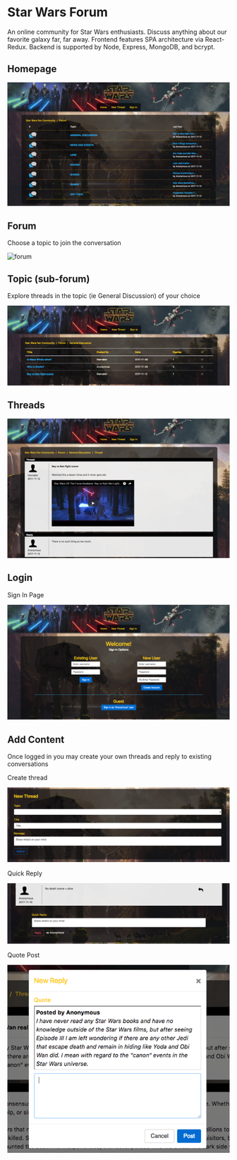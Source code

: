 # Star Wars Forum

An online community for Star Wars enthusiasts. Discuss anything about our favorite galaxy far, far away. Frontend features SPA architecture via React-Redux. Backend is supported by Node, Express, MongoDB, and bcrypt.

## Homepage

![home](https://github.com/bstiles13/Forum/blob/master/src/assets/screenshots/screenshot_homepage.png)

## Forum

Choose a topic to join the conversation

![forum](https://github.com/bstiles13/Forum/blob/master/src/assets/screenshots/screenshot_forum.png)

## Topic (sub-forum)

Explore threads in the topic (ie General Discussion) of your choice

![topic](https://github.com/bstiles13/Forum/blob/master/src/assets/screenshots/screenshot_topic.png)

## Threads

![thread](https://github.com/bstiles13/Forum/blob/master/src/assets/screenshots/screenshot_thread.png)

## Login

Sign In Page

![login](https://github.com/bstiles13/Forum/blob/master/src/assets/screenshots/screenshot_login.png)

## Add Content

Once logged in you may create your own threads and reply to existing conversations

Create thread

![newthread](https://github.com/bstiles13/Forum/blob/master/src/assets/screenshots/screenshot_newthread.png)

Quick Reply

![reply](https://github.com/bstiles13/Forum/blob/master/src/assets/screenshots/screenshot_reply.png)

Quote Post

![quote](https://github.com/bstiles13/Forum/blob/master/src/assets/screenshots/screenshot_quote.png)
